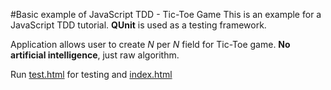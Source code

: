 #Basic example of JavaScript TDD - Tic-Toe Game
This is an example for a JavaScript TDD tutorial.
__QUnit__ is used as a testing framework.

Application allows user to create *N* per *N* field for Tic-Toe game.
__No artificial intelligence__, just raw algorithm.

Run [test.html](test.html) for testing and [index.html](index.html)
